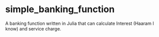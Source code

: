 # simple_banking_function
A banking function written in Julia that can calculate Interest (Haaram I know) and service charge.
